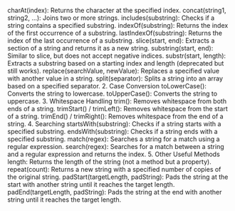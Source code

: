 
charAt(index): Returns the character at the specified index.
concat(string1, string2, ...): Joins two or more strings.
includes(substring): Checks if a string contains a specified substring.
indexOf(substring): Returns the index of the first occurrence of a substring.
lastIndexOf(substring): Returns the index of the last occurrence of a substring.
slice(start, end): Extracts a section of a string and returns it as a new string.
substring(start, end): Similar to slice, but does not accept negative indices.
substr(start, length): Extracts a substring based on a starting index and length (deprecated but still works).
replace(searchValue, newValue): Replaces a specified value with another value in a string.
split(separator): Splits a string into an array based on a specified separator.
2. Case Conversion
toLowerCase(): Converts the string to lowercase.
toUpperCase(): Converts the string to uppercase.
3. Whitespace Handling
trim(): Removes whitespace from both ends of a string.
trimStart() / trimLeft(): Removes whitespace from the start of a string.
trimEnd() / trimRight(): Removes whitespace from the end of a string.
4. Searching
startsWith(substring): Checks if a string starts with a specified substring.
endsWith(substring): Checks if a string ends with a specified substring.
match(regex): Searches a string for a match using a regular expression.
search(regex): Searches for a match between a string and a regular expression and returns the index.
5. Other Useful Methods
length: Returns the length of the string (not a method but a property).
repeat(count): Returns a new string with a specified number of copies of the original string.
padStart(targetLength, padString): Pads the string at the start with another string until it reaches the target length.
padEnd(targetLength, padString): Pads the string at the end with another string until it reaches the target length.